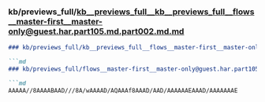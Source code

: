 ### kb/previews_full/kb__previews_full__kb__previews_full__flows__master-first__master-only@guest.har.part105.md.part002.md.md

```md
### kb/previews_full/kb__previews_full__flows__master-first__master-only@guest.har.part105.md.part002.md

```md
### kb/previews_full/flows__master-first__master-only@guest.har.part105.md (part 002)

```md
AAAAA//8AAAABAAD///8A/wAAAAD/AQAAAf8AAAD/AAD/AAAAAAEAAAD/AAAAAAAE
```

```

```

```
